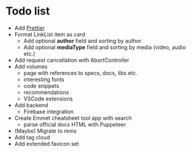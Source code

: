 # Todo list

* Add [Prettier](https://create-react-app.dev/docs/setting-up-your-editor/#formatting-code-automatically)
* Format LinkList item as card
  * Add optional **author** field and sorting by author
  * Add optional **mediaType** field and sorting by media (video, audio etc.)
* Add request cancellation with AbortController
* Add volumes
  * page with references to specs, docs, libs etc.
  * interesting fonts
  * code snippets
  * recommendations
  * VSCode extensions
* Add backend
  * Firebase integration
* Create Emmet cheatsheet tool app with search
  * parse official docs HTML with Puppeteer
* (Maybe) Migrate to rems
* Add tag cloud
* Add extended favicon set
